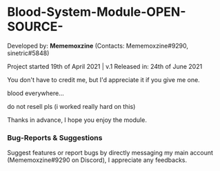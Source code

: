 # Blood-System-Module-OPEN-SOURCE-

Developed by: **Mememoxzine** (Contacts: Mememoxzine#9290, sinetric#5848)

Project started 19th of April 2021 | v.1 Released in: 24th of June 2021

You don't have to credit me, but I'd appreciate it if you give me one.



blood everywhere...

do not resell pls (i worked really hard on this)

Thanks in advance, I hope you enjoy the module.

### 

### Bug-Reports & Suggestions

Suggest features or report bugs by directly messaging my main account (Mememoxzine#9290 on Discord), I appreciate any feedbacks.
